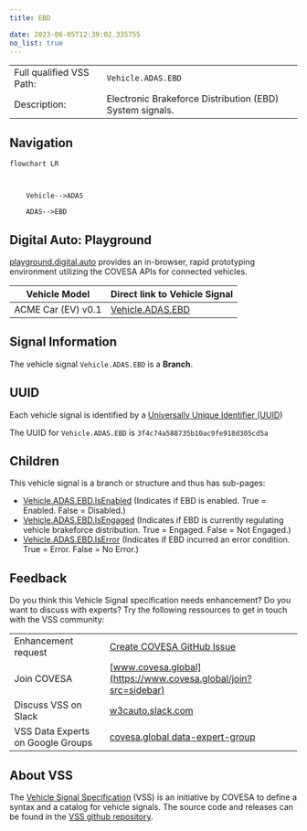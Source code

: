 ```yaml
---
title: EBD

date: 2023-06-05T12:39:02.335755
no_list: true
---
```



| | |
|---|---|
| Full qualified VSS Path: | `Vehicle.ADAS.EBD` |
| Description: | Electronic Brakeforce Distribution (EBD) System signals. |

## Navigation

```mermaid
flowchart LR



    Vehicle-->ADAS

    ADAS-->EBD

```


## Digital Auto: Playground

[playground.digital.auto](http://digital.auto) provides an in-browser, rapid prototyping environment utilizing the COVESA APIs for connected vehicles. 

| Vehicle Model | Direct link to Vehicle Signal |
|---|---|
| ACME Car (EV) v0.1 | [Vehicle.ADAS.EBD](https://digitalauto.netlify.app/model/STLWzk1WyqVVLbfymb4f/cvi/list/Vehicle.ADAS.EBD/) |


## Signal Information




The vehicle signal `Vehicle.ADAS.EBD` is a **Branch**.





## UUID

Each vehicle signal is identified by a [Universally Unique Identifier (UUID](https://en.wikipedia.org/wiki/Universally_unique_identifier))

The UUID for `Vehicle.ADAS.EBD` is `3f4c74a588735b10ac9fe918d305cd5a`

## Children

This vehicle signal is a branch or structure and thus has sub-pages:

- [Vehicle.ADAS.EBD.IsEnabled](isenabled/) (Indicates if EBD is enabled. True = Enabled. False = Disabled.)
- [Vehicle.ADAS.EBD.IsEngaged](isengaged/) (Indicates if EBD is currently regulating vehicle brakeforce distribution. True = Engaged. False = Not Engaged.)
- [Vehicle.ADAS.EBD.IsError](iserror/) (Indicates if EBD incurred an error condition. True = Error. False = No Error.)


## Feedback

Do you think this Vehicle Signal specification needs enhancement? Do you want to discuss with experts? Try the following ressources to get in touch with the VSS community:

| | |
|---|---|
| Enhancement request | [Create COVESA GitHub Issue](https://github.com/COVESA/vehicle_signal_specification/issues/new?body=Please+describe+your+feedback&title=Signal+feedback+Vehicle.ADAS.EBD) |
| Join COVESA | [www.covesa.global](https://www.covesa.global/join?src=sidebar) |
| Discuss VSS on Slack | [w3cauto.slack.com](http://w3cauto.slack.com/) |
| VSS Data Experts on Google Groups | [covesa.global data-expert-group](https://groups.google.com/a/covesa.global/g/data-expert-group) |

## About VSS

The [Vehicle Signal Specification](https://covesa.github.io/vehicle_signal_specification/) (VSS)
is an initiative by COVESA to define a syntax and a catalog for vehicle signals.
The source code and releases can be found in the [VSS github repository](https://github.com/COVESA/vehicle_signal_specification).

